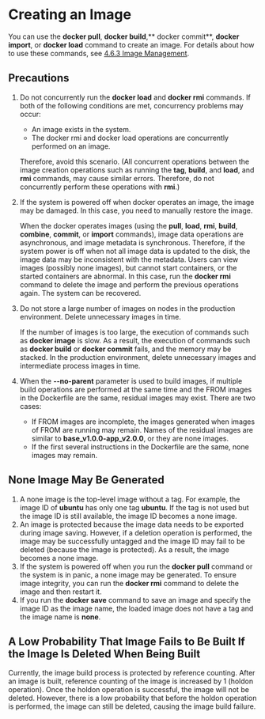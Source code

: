 # Creating an Image<a name="EN-US_TOPIC_0184808233"></a>

You can use the  **docker pull**,  **docker build**,** docker commit**,  **docker import**, or  **docker load**  command to create an image. For details about how to use these commands, see  [4.6.3 Image Management](image-management-43.md#EN-US_TOPIC_0184808261).

## Precautions<a name="en-us_topic_0182303138_section16575194745110"></a>

1.  Do not concurrently run the  **docker load**  and  **docker rmi**  commands. If both of the following conditions are met, concurrency problems may occur:

    -   An image exists in the system.
    -   The docker rmi and docker load operations are concurrently performed on an image.

    Therefore, avoid this scenario. \(All concurrent operations between the image creation operations such as running the  **tag**,  **build**, and  **load**, and  **rmi**  commands, may cause similar errors. Therefore, do not concurrently perform these operations with  **rmi**.\)

2.  If the system is powered off when docker operates an image, the image may be damaged. In this case, you need to manually restore the image.

    When the docker operates images \(using the  **pull**,  **load**,  **rmi**,  **build**,  **combine**,  **commit**, or  **import**  commands\), image data operations are asynchronous, and image metadata is synchronous. Therefore, if the system power is off when not all image data is updated to the disk, the image data may be inconsistent with the metadata. Users can view images \(possibly none images\), but cannot start containers, or the started containers are abnormal. In this case, run the  **docker rmi**  command to delete the image and perform the previous operations again. The system can be recovered.

3.  Do not store a large number of images on nodes in the production environment. Delete unnecessary images in time.

    If the number of images is too large, the execution of commands such as  **docker image**  is slow. As a result, the execution of commands such as  **docker build**  or  **docker commit**  fails, and the memory may be stacked. In the production environment, delete unnecessary images and intermediate process images in time.

4.  When the  **--no-parent**  parameter is used to build images, if multiple build operations are performed at the same time and the FROM images in the Dockerfile are the same, residual images may exist. There are two cases:
    -   If FROM images are incomplete, the images generated when images of FROM are running may remain. Names of the residual images are similar to  **base\_v1.0.0-app\_v2.0.0**, or they are none images.
    -   If the first several instructions in the Dockerfile are the same, none images may remain.


## None Image May Be Generated<a name="en-us_topic_0182303138_section4305145135118"></a>

1.  A none image is the top-level image without a tag. For example, the image ID of  **ubuntu**  has only one tag  **ubuntu**. If the tag is not used but the image ID is still available, the image ID becomes a none image.
2.  An image is protected because the image data needs to be exported during image saving. However, if a deletion operation is performed, the image may be successfully untagged and the image ID may fail to be deleted \(because the image is protected\). As a result, the image becomes a none image.
3.  If the system is powered off when you run the  **docker pull**  command or the system is in panic, a none image may be generated. To ensure image integrity, you can run the  **docker rmi**  command to delete the image and then restart it.
4.  If you run the  **docker save**  command to save an image and specify the image ID as the image name, the loaded image does not have a tag and the image name is  **none**.

## A Low Probability That Image Fails to Be Built If the Image Is Deleted When Being Built<a name="en-us_topic_0182303138_section9403175745112"></a>

Currently, the image build process is protected by reference counting. After an image is built, reference counting of the image is increased by 1 \(holdon operation\). Once the holdon operation is successful, the image will not be deleted. However, there is a low probability that before the holdon operation is performed, the image can still be deleted, causing the image build failure.

